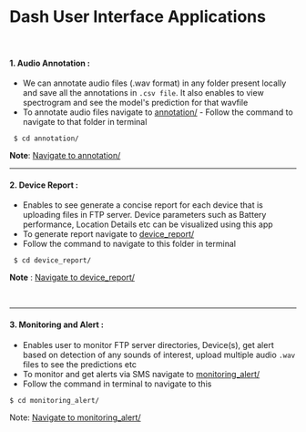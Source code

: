 # Dash User Interface Applications

<br>

####  1. Audio Annotation : 
- We can annotate audio files (.wav format) in any folder present locally and save all the annotations in ```.csv file```. It also enables to view spectrogram and see the model's prediction for that wavfile
- To annotate audio files navigate to [annotation/](https://github.com/wildlytech/modular_acoustic_detection/tree/master/Dash_integration/annotation)
		- Follow the command to navigate to that folder in terminal

``` $ cd annotation/```

**Note**: [Navigate to annotation/](https://github.com/wildlytech/modular_acoustic_detection/tree/master/Dash_integration/annotation)
<br>

***
#### 2. Device Report : 
- Enables to see generate a concise report for each device that is uploading files in FTP server. Device parameters such as Battery performance, Location Details etc can be visualized using this app 
- To generate report navigate to  [device_report/](https://github.com/wildlytech/modular_acoustic_detection/tree/master/Dash_integration/device_report)
-  Follow the command to navigate to this folder in terminal 
 
 ``` $ cd device_report/```
 
**Note** : [Navigate to device_report/](https://github.com/wildlytech/modular_acoustic_detection/tree/master/Dash_integration/device_report)

<br>
 
 ***
#### 3. Monitoring and Alert : 
- Enables user to monitor FTP server directories, Device(s), get alert based on detection of any sounds of interest, upload multiple audio ```.wav``` files to see the predictions etc
- To monitor and get alerts via SMS navigate to [monitoring_alert/](https://github.com/wildlytech/modular_acoustic_detection/tree/master/Dash_integration/monitoring_alert)
- Follow the command in terminal to navigate to this

``` $ cd monitoring_alert/ ```

Note: [Navigate to monitoring_alert/](https://github.com/wildlytech/modular_acoustic_detection/tree/master/Dash_integration/monitoring_alert)

